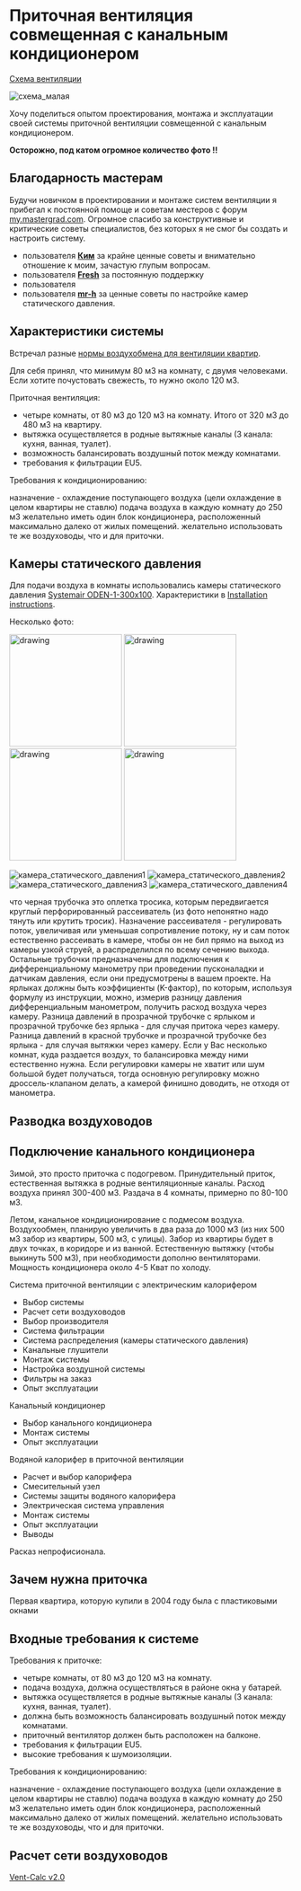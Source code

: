 # Приточная вентиляция совмещенная с канальным кондиционером

[Схема вентиляции](./img/схема_полная_200.png)

![схема_малая](./img/схема_малая.png)

Хочу поделиться опытом проектирования, монтажа и эксплуатации своей системы приточной вентиляции совмещенной с канальным кондиционером.

**Осторожно, под катом огромное количество фото !!**

## Благодарность мастерам

Будучи новичком в проектировании и монтаже систем вентиляции я прибегал к постоянной помоще и советам местеров с форум [my.mastergrad.com](https://my.mastergrad.com/).
Огромное спасибо за конструктивные и критические советы специалистов, без которых я не смог бы создать и настроить систему.

- пользователя **[Ким](https://my.mastergrad.com/users/36632/)** за крайне ценные советы и внимательно отношение к моим, зачастую глупым вопросам.
- пользователя **[Fresh](https://my.mastergrad.com/users/60668/)** за постоянную поддержку
- пользователя **[]()**
- пользователя **[mr-h](https://my.mastergrad.com/users/125310/)** за ценные советы по настройке камер статического давления.

## Характеристики системы

Встречал разные [нормы воздухобмена для вентиляции квартир](https://www.airfresh.ru/normy-vozduhoobmena-dlya-zhilyh-zdaniy.htm).

Для себя принял, что минимум 80 м3 на комнату, с двумя человеками. Если хотите почустовать свежесть, то нужно около 120 м3.

Приточная вентиляция:

- четыре комнаты, от 80 м3 до 120 м3 на комнату. Итого от 320 м3 до 480 м3 на квартиру.
- вытяжка осуществляется в родные вытяжные каналы (3 канала: кухня, ванная, туалет).
- возможность балансировать воздушный поток между комнатами.
- требования к фильтрации EU5.


Требования к кондиционированию:

назначение - охлаждение поступающего воздуха (цели охлаждение в целом квартиры не ставлю)
подача воздуха в каждую комнату до 250 м3
желательно иметь один блок кондиционера, расположенный максимально далеко от жилых помещений.
желательно использовать те же воздуховоды, что и для приточки.

## Камеры статического давления

Для подачи воздуха в комнаты использовались камеры статического давления [Systemair ODEN-1-300x100](https://systemair-rus.ru/systemair-kamery). Характеристики в [Installation instructions](https://shop.systemair.com/upload/assets/PP-89_ODEN_EN_20190426_184315212.PDF).

Несколько фото:

<img src="./img/plenum_box/plenum_box1.jpeg" alt="drawing" width="200"/>
<img src="./img/plenum_box/plenum_box2.jpeg" alt="drawing" width="200"/>
<img src="./img/plenum_box/plenum_box3.jpeg" alt="drawing" width="200"/>
<img src="./img/plenum_box/plenum_box4.jpeg" alt="drawing" width="200"/>

![камера_статического_давления1](./img/камера_статического_давления/камера_статического_давления1.jpeg)
![камера_статического_давления2](./img/камера_статического_давления/камера_статического_давления2.jpeg)
![камера_статического_давления3](./img/камера_статического_давления/камера_статического_давления3.jpeg)
![камера_статического_давления4](./img/камера_статического_давления/камера_статического_давления4.jpeg)

что черная трубочка это оплетка тросика, которым передвигается круглый перфорированный рассеиватель (из фото непонятно надо тянуть или крутить тросик). Назначение рассеивателя - регулировать поток, увеличивая или уменьшая сопротивление потоку, ну и сам поток естественно рассеивать в камере, чтобы он не бил прямо на выход из камеры узкой струей, а распределился по всему сечению выхода. Остальные трубочки предназначены для подключения к дифференциальному манометру при проведении пусконаладки и датчикам давления, если они предусмотрены в вашем проекте. На ярлыках должны быть коэффициенты (K-фактор), по которым, используя формулу из инструкции, можно, измерив разницу давления дифференциальным манометром, получить расход воздуха через камеру. Разница давлений в прозрачной трубочке с ярлыком и прозрачной трубочке без ярлыка - для случая притока через камеру. Разница давлений в красной трубочке и прозрачной трубочке без ярлыка - для случая вытяжки через камеру. Если у Вас несколько комнат, куда раздается воздух, то балансировка между ними естественно нужна. Если регулировки камеры не хватит или шум большой будет получаться, тогда основную регулировку можно дроссель-клапаном делать, а камерой финишно доводить, не отходя от манометра.

## Разводка воздуховодов

## Подключение канального кондиционера



Зимой, это просто приточка с подогревом.
Принудительный приток, естественная вытяжка в родные вентиляционные каналы.
Расход воздуха принял 300-400 м3. Раздача в 4 комнаты, примерно по 80-100 м3.

Летом, канальное кондиционирование с подмесом воздуха.
Воздухообмен, планирую увеличить в два раза до 1000 м3 (из них 500 м3 забор из квартиры, 500 м3, с улицы).
Забор из квартиры будет в двух точках, в коридоре и из ванной.
Естественную вытяжку (чтобы выкинуть 500 м3), при необходимости дополню вентиляторами.
Мощность кондиционера около 4-5 Кват по холоду.

Система приточной вентиляции с электрическим калорифером

- Выбор системы
- Расчет сети воздуховодов
- Выбор производителя
- Система фильтрации
- Система распределения (камеры статического давления)
- Канальные глушители
- Монтаж системы
- Настройка воздушной системы
- Фильтры на заказ
- Опыт эксплуатации

Канальный кондиционер

- Выбор канального кондиционера
- Монтаж системы
- Опыт эксплуатации

Водяной калорифер в приточной вентиляции

- Расчет и выбор калорифера
- Смесительный узел
- Системы защиты водяного калорифера
- Электрическая система управления
- Монтаж системы
- Опыт эксплуатации
- Выводы

Расказ непрофисионала.

## Зачем нужна приточка

Первая квартира, которую купили в 2004 году была с пластиковыми окнами 

## Входные требования к системе

Требования к приточке:

- четыре комнаты, от 80 м3 до 120 м3 на комнату.
- подача воздуха, должна осуществляться в районе окна у батарей.
- вытяжка осуществляется в родные вытяжные каналы (3 канала: кухня, ванная, туалет).
- должна быть возможность балансировать воздушный поток между комнатами.
- приточный вентилятор должен быть расположен на балконе.
- требования к фильтрации EU5.
- высокие требования к шумоизоляции.

Требования к кондиционированию:

назначение - охлаждение поступающего воздуха (цели охлаждение в целом квартиры не ставлю)
подача воздуха в каждую комнату до 250 м3
желательно иметь один блок кондиционера, расположенный максимально далеко от жилых помещений.
желательно использовать те же воздуховоды, что и для приточки.

## Расчет сети воздуховодов

[Vent-Calc v2.0](http://www.sibclim.ru/2009/06/18/vent-calc-v2.0-programma-dlja-rascheta.html) 
